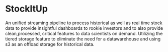 # StockItUp
An unified streaming pipeline to process historical as well as real time stock data to provide insightful dashboards to rookie investors and to also provide clean,processed, critical features to data scientists on demand. Utilizing the tiered storage feature to eliminate the need for a datawarehouse and using s3 as an offload storage for historical data.
